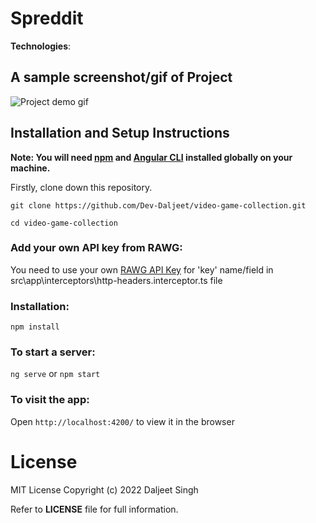 # Spreddit



**Technologies**: 

## A sample screenshot/gif of Project

![Project demo gif](https://github.com/Dev-Daljeet/Screenshots/blob/master/VideoGameCollection/video-game-collection-demo.gif?raw=true)

## Installation and Setup Instructions 

**Note: You will need [npm](https://nodejs.org/en/) and [Angular CLI](https://angular.io/cli) installed globally on your machine.**

Firstly, clone down this repository.  

```shell
git clone https://github.com/Dev-Daljeet/video-game-collection.git

cd video-game-collection
```

### Add your own API key from RAWG:

You need to use your own [RAWG API Key](https://rawg.io/apidocs) for 'key' name/field in src\app\interceptors\http-headers.interceptor.ts file

### Installation:

`npm install`   

### To start a server:

`ng serve` or  `npm start` 

### To visit the app:

Open `http://localhost:4200/` to view it in the browser  

# License
MIT License
Copyright (c) 2022 Daljeet Singh

Refer to **LICENSE** file for full information.